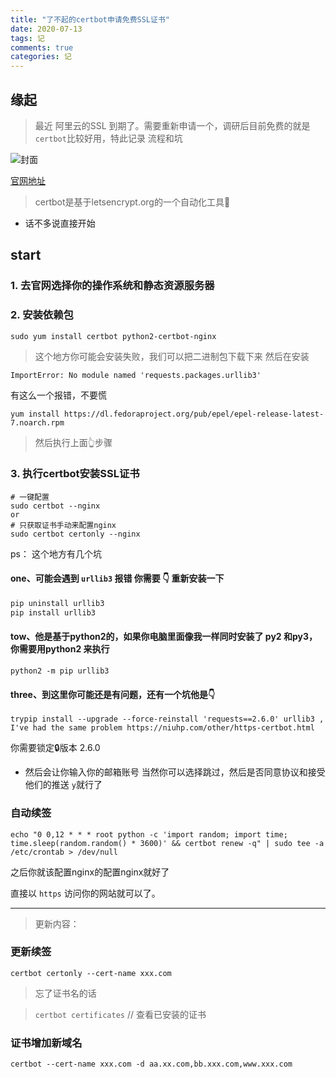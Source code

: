 ```yaml
---
title: "了不起的certbot申请免费SSL证书"
date: 2020-07-13
tags: 记
comments: true
categories: 记
---
```


## 缘起
> 最近 阿里云的SSL 到期了。需要重新申请一个，调研后目前免费的就是`certbot`比较好用，特此记录 流程和坑

![封面](https://user-gold-cdn.xitu.io/2020/7/13/17348ae85e207c40?w=474&h=237&f=jpeg&s=13292)

[官网地址](https://certbot.eff.org/lets-encrypt/centosrhel7-nginx)

> certbot是基于letsencrypt.org的一个自动化工具🔧

- 话不多说直接开始

## start

### 1. 去官网选择你的操作系统和静态资源服务器


### 2. 安装依赖包
```shell
sudo yum install certbot python2-certbot-nginx
```
> 这个地方你可能会安装失败，我们可以把二进制包下载下来 然后在安装

`ImportError: No module named 'requests.packages.urllib3'`

有这么一个报错，不要慌

```shell
yum install https://dl.fedoraproject.org/pub/epel/epel-release-latest-7.noarch.rpm
```
> 然后执行上面👆步骤

### 3. 执行certbot安装SSL证书

```shell
# 一键配置
sudo certbot --nginx
or
# 只获取证书手动来配置nginx
sudo certbot certonly --nginx
```
ps： 这个地方有几个坑

#### one、可能会遇到 `urllib3` 报错 你需要 👇 重新安装一下

```python
pip uninstall urllib3
pip install urllib3
```

#### tow、他是基于python2的，如果你电脑里面像我一样同时安装了 py2 和py3，你需要用python2 来执行

```
python2 -m pip urllib3
```

#### three、到这里你可能还是有问题，还有一个坑他是👇
```shell
trypip install --upgrade --force-reinstall 'requests==2.6.0' urllib3 , I've had the same problem https://niuhp.com/other/https-certbot.html
```
你需要锁定🔒版本 2.6.0 

- 然后会让你输入你的邮箱账号 当然你可以选择跳过，然后是否同意协议和接受他们的推送 `y`就行了

### 自动续签

```shell 
echo "0 0,12 * * * root python -c 'import random; import time; time.sleep(random.random() * 3600)' && certbot renew -q" | sudo tee -a /etc/crontab > /dev/null
```

之后你就该配置nginx的配置nginx就好了

直接以 `https` 访问你的网站就可以了。



---



> 更新内容：



### 更新续签

```shell
certbot certonly --cert-name xxx.com
```

> 忘了证书名的话

> `certbot certificates` // 查看已安装的证书



### 证书增加新域名

```shell
certbot --cert-name xxx.com -d aa.xx.com,bb.xxx.com,www.xxx.com
```



